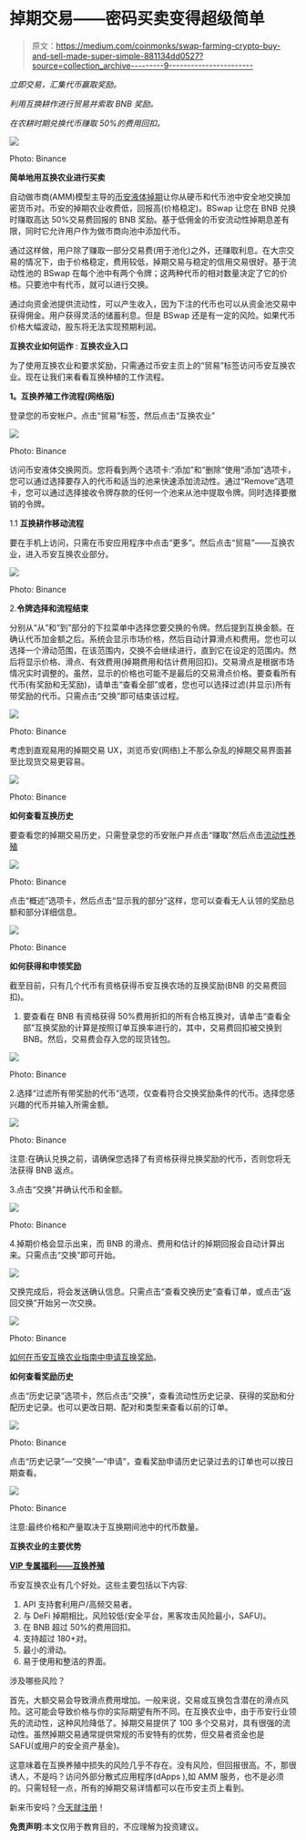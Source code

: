 # 掉期交易——密码买卖变得超级简单

> 原文：<https://medium.com/coinmonks/swap-farming-crypto-buy-and-sell-made-super-simple-881134dd0527?source=collection_archive---------9----------------------->

*立即交易，汇集代币赢取奖励。*

*利用互换耕作进行贸易并索取 BNB 奖励。*

*在农耕时期兑换代币赚取 50%的费用回扣。*

![](img/1e3f938b1782881ca94634011318e4b5.png)

Photo: Binance

**简单地用互换农业进行买卖**

自动做市商(AMM)模型主导的[币安液体掉期](https://www.binance.com/en/swap?ref=P10U1GSP)让你从硬币和代币池中安全地交换加密货币对。币安的掉期农业收费低，回报高(价格稳定)。BSwap 让您在 BNB 兑换时赚取高达 50%交易费回报的 BNB 奖励。基于低佣金的币安流动性掉期息差有限，同时它允许用户作为做市商向池中添加代币。

通过这样做，用户除了赚取一部分交易费(用于池化)之外，还赚取利息。在大宗交易的情况下，由于价格稳定，费用较低，掉期交易与稳定的信用交易很好。基于流动性池的 BSwap 在每个池中有两个令牌；这两种代币的相对数量决定了它的价格。只要池中有代币，就可以进行交换。

通过向资金池提供流动性，可以产生收入，因为下注的代币也可以从资金池交易中获得佣金。用户获得灵活的储蓄利息。但是 BSwap 还是有一定的风险。如果代币价格大幅波动，股东将无法实现预期利润。

**互换农业如何运作** : **互换农业入口**

为了使用互换农业和要求奖励，只需通过币安主页上的“贸易”标签访问币安互换农业。现在让我们来看看互换种植的工作流程。

**1。互换养殖工作流程(网络版)**

登录您的币安帐户。点击“贸易”标签，然后点击“互换农业”

![](img/831595aab71f2db613f30d2dd697f60e.png)

Photo: Binance

访问币安液体交换网页。您将看到两个选项卡:“添加”和“删除”使用“添加”选项卡，您可以通过选择要存入的代币和适当的池来快速添加流动性。通过“Remove”选项卡，您可以通过选择接收令牌存款的任何一个池来从池中提取令牌。同时选择要撤销的令牌。

1.1 **互换耕作移动流程**

要在手机上访问，只需在币安应用程序中点击“更多”。然后点击“贸易”——互换农业，进入币安互换农业部分。

![](img/dc56b3b22c5226a8ddea08a65842c730.png)

Photo: Binance

2.**令牌选择和流程结束**

分别从“从”和“到”部分的下拉菜单中选择您要交换的令牌。然后提到互换金额。在确认代币加金额之后。系统会显示市场价格，然后自动计算滑点和费用。您也可以选择一个滑动范围，在该范围内，交换不会继续进行，直到它在设定的范围内。然后将显示价格、滑点、有效费用(掉期费用和估计费用回扣)。交易滑点是根据市场情况实时调整的。虽然，显示的价格也可能不是最后的交易滑点价格。要查看所有代币(有奖励和无奖励)，请单击“查看全部”或者，您也可以选择过滤(并显示)所有带奖励的代币。只需点击“交换”即可结束该过程。

![](img/472d26fba77a06426dc592551c72ee1b.png)

Photo: Binance

考虑到直观易用的掉期交易 UX，浏览币安(网络)上不那么杂乱的掉期交易界面甚至比现货交易更容易。

![](img/716dea49b9ee4336741b7bf6501ab4d6.png)

Photo: Binance

**如何查看互换历史**

要查看您的掉期交易历史，只需登录您的币安账户并点击“赚取”然后点击[流动性养殖](https://www.binance.com/en-IN/swap/poolhttps://www.binance.com/en/trade-margin/BTC_USDT?ref=P10U1GSP)

![](img/a5c4b04d27000bace5e9f550d6ec0b90.png)

Photo: Binance

点击“概述”选项卡，然后点击“显示我的部分”这样，您可以查看无人认领的奖励总额和部分详细信息。

![](img/d19c5c0b986ff11e7a5235ae9a539554.png)

Photo: Binance

**如何获得和申领奖励**

截至目前，只有几个代币有资格获得币安互换农场的互换奖励(BNB 的交易费回扣)。

1.  要查看在 BNB 有资格获得 50%费用折扣的所有合格互换对，请单击“查看全部”互换奖励的计算是按照订单互换率进行的，其中，交易费回扣被交换到 BNB。然后，交易费会存入您的现货钱包。

![](img/cf7b5e9756b871caa3e13f166163daac.png)

Photo: Binance

2.选择“过滤所有带奖励的代币”选项，仅查看符合交换奖励条件的代币。选择您感兴趣的代币并输入所需金额。

![](img/cacecb456658e25a8e4b5ad83709b57c.png)

Photo: Binance

注意:在确认兑换之前，请确保您选择了有资格获得兑换奖励的代币，否则您将无法获得 BNB 返点。

3.点击“交换”并确认代币和金额。

![](img/46efc3f50f54a906cef300ea0a349a69.png)

Photo: Binance

4.掉期价格会显示出来，而 BNB 的滑点、费用和估计的掉期回报会自动计算出来。只需点击“交换”即可开始。

![](img/5d06b7c85a758ac35c4bbd8b0dac8d31.png)

交换完成后，将会发送确认信息。只需点击“查看交换历史”查看订单，或点击“返回交换”开始另一次交换。

![](img/fee50fdcab612173fcd8bb3b745cc7a6.png)

Photo: Binance

[如何在币安互换农业指南中申请互换奖励](https://www.binance.com/en/support/faq/cd431e8082d2437fb7df3da18eadeba7?ref=P10U1GSP)。

**如何查看奖励历史**

点击“历史记录”选项卡，然后点击“交换”，查看流动性历史记录、获得的奖励和分配历史记录。也可以更改日期、配对和类型来查看以前的订单。

![](img/707d1527c7661da4d42ce9ff1e12e157.png)

Photo: Binance

点击“历史记录”—“交换”—“申请”，查看奖励申请历史记录过去的订单也可以按日期查看。

![](img/fcd544b58c3927a5a0b63de371b8408a.png)

Photo: Binance

注意:最终价格和产量取决于互换期间池中的代币数量。

**互换农业的主要优势**

[**VIP 专属福利——互换养殖**](https://www.binance.com/en/support/announcement/035109342afe4297b29c1e3dd30f8b0b?ref=P10U1GSP)

币安互换农业有几个好处。这些主要包括以下内容:

1.  API 支持套利用户/高频交易者。
2.  与 DeFi 掉期相比，风险较低(安全平台，黑客攻击风险最小，SAFU)。
3.  在 BNB 超过 50%的费用回扣。
4.  支持超过 180+对。
5.  最小的滑动。
6.  易于使用和整洁的界面。

涉及哪些风险？

首先，大额交易会导致滑点费用增加。一般来说，交易或互换包含潜在的滑点风险。这可能会导致价格与你的实际期望有所不同。在互换农业中，由于币安行业领先的流动性，这种风险降低了。掉期交易提供了 100 多个交易对，具有很强的流动性。虽然掉期交易通常提供常规的币安特有的优势，但交易者资金也是 SAFU(或用户的安全资产基金)。

这意味着在互换养殖中损失的风险几乎不存在。没有风险，但回报很高。不，那很诱人，不是吗？访问外部分散式应用程序(dApps ),如 AMM 服务，也不是必须的。只需轻轻一点，所有的掉期交易详情都可以在币安主页上看到。

新来币安吗？[今天就注册](https://accounts.binance.com/en/register?ref=P10U1GSP)！

**免责声明**:本文仅用于教育目的，不应理解为投资建议。